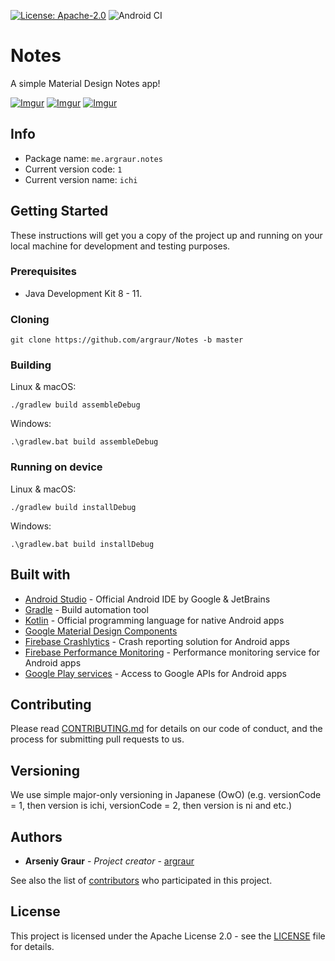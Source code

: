 [![License: Apache-2.0](https://img.shields.io/badge/License-Apache%202.0-yellow.svg)](http://www.apache.org/licenses/LICENSE-2.0)
![Android CI](https://github.com/argraur/Notes/workflows/Android%20CI/badge.svg)

# Notes

A simple Material Design Notes app!

[![Imgur](https://i.imgur.com/t5GITkRm.png)](https://i.imgur.com/t5GITkR.png) [![Imgur](https://i.imgur.com/yZX1u5qm.png)](https://i.imgur.com/yZX1u5q.png) [![Imgur](https://i.imgur.com/X0SKaYOm.png)](https://i.imgur.com/X0SKaYO.png)

## Info
* Package name: `me.argraur.notes`
* Current version code: `1`
* Current version name: `ichi`

## Getting Started

These instructions will get you a copy of the project up and running on your local machine for development and testing purposes.

### Prerequisites

* Java Development Kit 8 - 11.

### Cloning

```
git clone https://github.com/argraur/Notes -b master
```

### Building

Linux & macOS:
```
./gradlew build assembleDebug
```

Windows:
```
.\gradlew.bat build assembleDebug
```

### Running on device

Linux & macOS:
```
./gradlew build installDebug
```

Windows:
```
.\gradlew.bat build installDebug
```

## Built with

* [Android Studio](https://developer.android.com/studio) - Official Android IDE by Google & JetBrains
* [Gradle](https://github.com/gradle/gradle) - Build automation tool
* [Kotlin](https://kotlinlang.org/) - Official programming language for native Android apps
* [Google Material Design Components](https://material.io/develop/android/docs/getting-started/) 
* [Firebase Crashlytics](https://firebase.google.com/docs/crashlytics) - Crash reporting solution for Android apps
* [Firebase Performance Monitoring](https://firebase.google.com/docs/perf-mon) - Performance monitoring service for Android apps
* [Google Play services](https://developer.android.com/distribute/play-services) - Access to Google APIs for Android apps

## Contributing

Please read [CONTRIBUTING.md](CONTRIBUTING.md) for details on our code of conduct, and the process for submitting pull requests to us.

## Versioning

We use simple major-only versioning in Japanese (OwO) (e.g. versionCode = 1, then version is ichi, versionCode = 2, then version is ni and etc.)

## Authors

* **Arseniy Graur** - *Project creator* - [argraur](https://github.com/argraur)

See also the list of [contributors](https://github.com/argraur/RailgunBot/contributors) who participated in this project.

## License

This project is licensed under the Apache License 2.0 - see the [LICENSE](LICENSE) file for details.